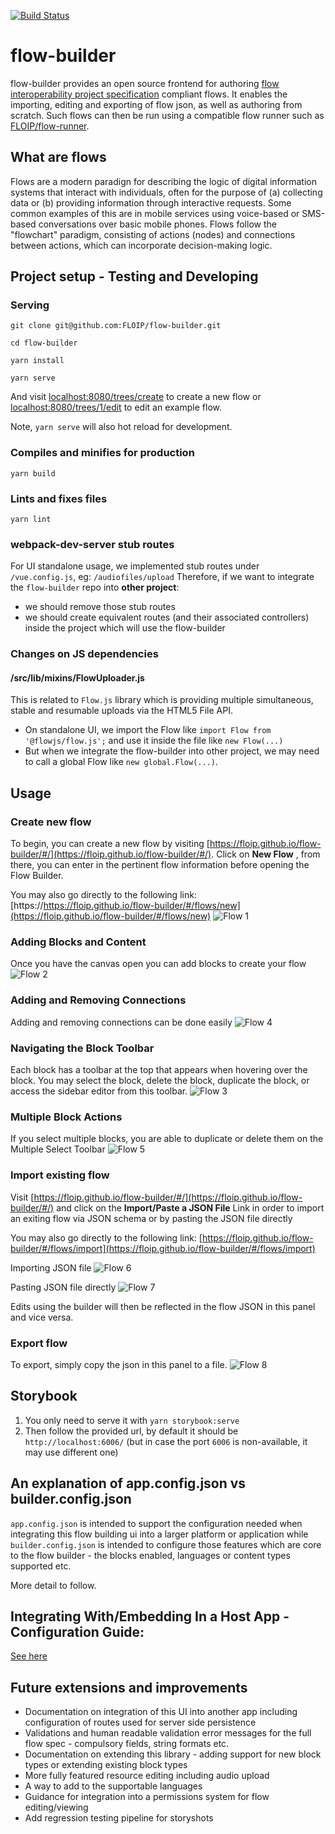 [![Build Status](https://travis-ci.com/FLOIP/flow-builder.svg?branch=master)](https://travis-ci.com/FLOIP/flow-builder)

# flow-builder

flow-builder provides an open source frontend for authoring [flow interoperability project specification](https://floip.gitbook.io/flow-specification/) compliant flows. It enables the importing, editing and exporting of flow json, as well as authoring from scratch. Such flows can then be run using a compatible flow runner such as [FLOIP/flow-runner](https://github.com/FLOIP/flow-runner).

## What are flows

Flows are a modern paradign for describing the logic of digital information systems that interact with individuals,
often for the purpose of (a) collecting data or (b) providing information through interactive requests. Some common examples of this are in mobile services using voice-based or SMS-based conversations over basic mobile phones. Flows follow the "flowchart" paradigm, consisting of actions (nodes) and connections between actions, which can incorporate decision-making logic.

## Project setup - Testing and Developing
### Serving
```
git clone git@github.com:FLOIP/flow-builder.git

cd flow-builder

yarn install

yarn serve
```

And visit [localhost:8080/trees/create](http://localhost:8080/trees/create) to create a new flow or [localhost:8080/trees/1/edit](http://localhost:8080/trees/1/edit) to edit an example flow.

Note, `yarn serve` will also hot reload for development.

### Compiles and minifies for production
```
yarn build
```

### Lints and fixes files
```
yarn lint
```

### webpack-dev-server stub routes

For UI standalone usage, we implemented stub routes under `/vue.config.js`, eg: `/audiofiles/upload`
Therefore, if we want to integrate the `flow-builder` repo into **other project**:
- we should remove those stub routes
- we should create equivalent routes (and their associated controllers) inside the project which will use the flow-builder

### Changes on JS dependencies
#### /src/lib/mixins/FlowUploader.js
This is related to `Flow.js` library which is providing multiple simultaneous, stable and resumable uploads via the HTML5 File API.
- On standalone UI, we import the Flow like `import Flow from '@flowjs/flow.js';` and use it inside the file like `new Flow(...)`
- But when we integrate the flow-builder into other project, we may need to call a global Flow like `new global.Flow(...)`.

## Usage

### Create new flow

To begin, you can create a new flow by visiting [https://floip.github.io/flow-builder/#/](https://floip.github.io/flow-builder/#/). Click on **New Flow** , from there, you can enter in the pertinent flow information before opening the Flow Builder.

You may also go directly to the following link: [https://https://floip.github.io/flow-builder/#/flows/new](https://floip.github.io/flow-builder/#/flows/new)
![Flow 1](https://user-images.githubusercontent.com/88047281/127682517-9d2141f9-8d04-45f2-8121-1d80a71fe089.gif)

### Adding Blocks and Content

Once you have the canvas open you can add blocks to create your flow
![Flow 2](https://user-images.githubusercontent.com/88047281/127685985-2946f931-f2a5-456b-81aa-7eb45b1d93ab.gif)

### Adding and Removing Connections

Adding and removing connections can be done easily
![Flow 4](https://user-images.githubusercontent.com/88047281/127687599-7e0681c7-e36c-4b9e-b462-8c62cff693af.gif)

### Navigating the Block Toolbar

Each block has a toolbar at the top that appears when hovering over the block. You may select the block, delete the block, duplicate the block, or access the sidebar editor from this toolbar.
![Flow 3](https://user-images.githubusercontent.com/88047281/127687008-484170c2-7687-4110-ab86-1bf913e16ac4.gif)

### Multiple Block Actions

If you select multiple blocks, you are able to duplicate or delete them on the Multiple Select Toolbar
![Flow 5](https://user-images.githubusercontent.com/88047281/127688307-19808290-3881-43bb-bd26-60a55551d29b.gif)

### Import existing flow

Visit [https://floip.github.io/flow-builder/#/](https://floip.github.io/flow-builder/#/) and click on the **Import/Paste a JSON File** Link in order to import an exiting flow via JSON schema or by pasting the JSON file directly

You may also go directly to the following link: [https://floip.github.io/flow-builder/#/flows/import](https://floip.github.io/flow-builder/#/flows/import)

Importing JSON file
![Flow 6](https://user-images.githubusercontent.com/88047281/127689738-3a4184f3-fc46-4f3d-bf4a-405adaed6397.gif)

Pasting JSON file directly
![Flow 7](https://user-images.githubusercontent.com/88047281/127689934-7907d6c3-ecde-46b9-9d85-b60369868fdc.gif)

Edits using the builder will then be reflected in the flow JSON in this panel and vice versa.

### Export flow

To export, simply copy the json in this panel to a file. 
![Flow 8](https://user-images.githubusercontent.com/88047281/127690332-5593e45f-b545-449b-89b7-b8a961be005b.gif)
## Storybook

1. You only need to serve it with `yarn storybook:serve`
2. Then follow the provided url, by default it should be `http://localhost:6006/` (but in case the port `6006` is non-available, it may use different one)

## An explanation of app.config.json vs builder.config.json

`app.config.json` is intended to support the configuration needed when integrating this flow building ui into a larger platform or application while `builder.config.json` is intended to configure those features which are core to the flow builder - the blocks enabled, languages or content types supported etc.

More detail to follow.

## Integrating With/Embedding In a Host App - Configuration Guide:

[See here](https://github.com/FLOIP/flow-builder/blob/master/docs/BUILDER_INTEGRATION.md)

## Future extensions and improvements

- Documentation on integration of this UI into another app including configuration of routes used for server side persistence
- Validations and human readable validation error messages for the full flow spec - compulsory fields, string formats etc.
- Documentation on extending this library - adding support for new block types or extending existing block types
- More fully featured resource editing including audio upload
- A way to add to the supportable languages
- Guidance for integration into a permissions system for flow editing/viewing
- Add regression testing pipeline for storyshots
